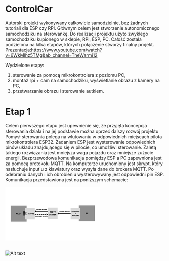 # ControlCar

Autorski projekt wykonywany całkowicie samodzielnie, bez żadnych tutoriali dla ESP czy RPI.
Głównym celem jest stworzenie autonomicznego samochodziku na sterowankę.
Do realizacji projektu użyto zwykłego samochodziku kupionego w sklepie, RPI, ESP, PC.
Całość została podzielona na kilka etapów, których połączenie stworzy finalny projekt.
Prezentacja:https://www.youtube.com/watch?v=6WkMlhz5TMg&ab_channel=TheWarmi12

Wydzielone etapy:
1) sterowanie za pomocą mikrokontrolera z poziomu PC,
2) montaż rpi + cam na samochodziku, wyświetlanie obrazu z kamery na PC,
3) przetwarzanie obrazu i sterowanie autkiem.

# Etap 1 
Celem pierwszego etapu jest upewnienie się, że przyjęta koncepcja sterowania działa i na jej podstawie można oprzeć dalszy rozwój projektu
Pomysł sterowania polega na wlutowaniu w odpowiednich miejscach pilota mikrokontrolera ESP32.
Zadaniem ESP jest wysterowanie odpowiednich pinów układu znajdującego się w pilocie, co umożliwi sterowanie.
Zaletą takiego rozwiązania jest mniejsza waga pojazdu oraz mniejsze zużycie energii. 
Bezprzewodowa komunikacja pomiędzy ESP a PC zapewniona jest za pomocą protokołu MQTT.
Na komputerze uruchomiony jest skrypt, który nasłuchuje input'u z klawiatury oraz wysyła dane do brokera MQTT.
Po odebraniu danych i ich obrobieniu wysterowywany jest odpowiedni pin ESP.
Komunikacja przedstawiona jest na poniższym schemacie:

<img
  src="/imgs/img0.png"
  alt="Alt text"
  title="Optional title"
  style="display: inline-block; margin: 0 auto; max-width: 300px">

##

<img
  src="/imgs/img1.jpg"
  alt="Alt text"
  title="Optional title"
  style="display: inline-block; margin: 0 auto; max-width: 300px">

